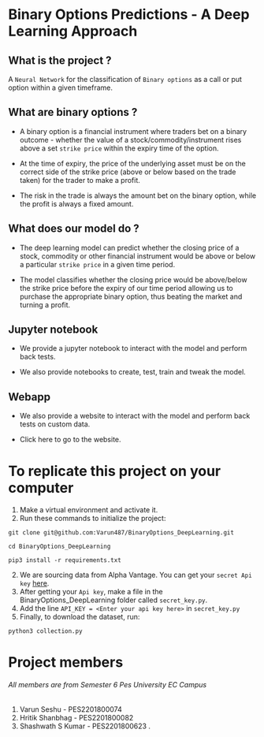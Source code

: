 # Binary Options Predictions - A Deep Learning Approach

## What is the project ?

A ```Neural Network``` for the classification of ```Binary options``` as a call or put option within a given timeframe.

## What are binary options ?

* A binary option is a financial instrument where traders bet on a binary outcome - whether the value of a stock/commodity/instrument rises above a set ```strike price``` within the expiry time of the option.

* At the time of expiry, the price of the underlying asset must be on the correct side of the strike price (above or below based on the trade taken) for the trader to make a profit.

* The risk in the trade is always the amount bet on the binary option, while the profit is always a fixed amount.

## What does our model do ?

* The deep learning model can predict whether the closing price of a stock, commodity or other financial instrument would be above or below a particular ```strike price``` in a given time period.

* The model classifies whether the closing price would be above/below the strike price before the expiry of our time period allowing us to purchase the appropriate binary option, thus beating the market and turning a profit.

## Jupyter notebook

* We provide a jupyter notebook to interact with the model and perform back tests.

* We also provide notebooks to create, test, train and tweak the model.

## Webapp

* We also provide a website to interact with the model and perform back tests on custom data.

* Click here to go to the website.

# To replicate this project on your computer

1. Make a virtual environment and activate it.
2. Run these commands to initialize the project: 
```
git clone git@github.com:Varun487/BinaryOptions_DeepLearning.git

cd BinaryOptions_DeepLearning

pip3 install -r requirements.txt
```
2. We are sourcing data from Alpha Vantage. You can get your ```secret Api key``` [here](https://www.alphavantage.co/support/#api-key).
3. After getting your ```Api key```, make a file in the BinaryOptions_DeepLearning folder called ```secret_key.py```.
4. Add the line ```API_KEY = <Enter your api key here>``` in ```secret_key.py```
5. Finally, to download the dataset, run:
```
python3 collection.py
```

# Project members
###### All members are from Semester 6 Pes University EC Campus
1. Varun Seshu - PES2201800074
2. Hritik Shanbhag - PES2201800082
3. Shashwath S Kumar - PES2201800623
.
